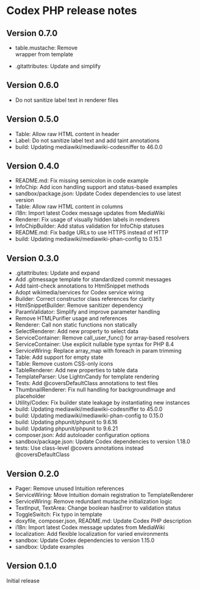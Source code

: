 # Codex PHP release notes

## Version 0.7.0
* table.mustache: Remove <form> wrapper from template
* .gitattributes: Update and simplify

## Version 0.6.0

* Do not sanitize label text in renderer files

## Version 0.5.0

* Table: Allow raw HTML content in header
* Label: Do not sanitize label text and add taint annotations
* build: Updating mediawiki/mediawiki-codesniffer to 46.0.0

## Version 0.4.0

* README.md: Fix missing semicolon in code example
* InfoChip: Add icon handling support and status-based examples
* sandbox/package.json: Update Codex dependencies to use latest version
* Table: Allow raw HTML content in columns
* i18n: Import latest Codex message updates from MediaWiki
* Renderer: Fix usage of visually hidden labels in renderers
* InfoChipBuilder: Add status validation for InfoChip statuses
* README.md: Fix badge URLs to use HTTPS instead of HTTP
* build: Updating mediawiki/mediawiki-phan-config to 0.15.1

## Version 0.3.0

* .gitattributes: Update and expand
* Add .gitmessage template for standardized commit messages
* Add taint-check annotations to HtmlSnippet methods
* Adopt wikimedia/services for Codex service wiring
* Builder: Correct constructor class references for clarity
* HtmlSnippetBuilder: Remove sanitizer dependency
* ParamValidator: Simplify and improve parameter handling
* Remove HTMLPurifier usage and references
* Renderer: Call non static functions non statically
* SelectRenderer: Add new property to select data
* ServiceContainer: Remove call_user_func() for array-based resolvers
* ServiceContainer: Use explicit nullable type syntax for PHP 8.4
* ServiceWiring: Replace array_map with foreach in param trimming
* Table: Add support for empty state
* Table: Remove custom CSS-only icons
* TableRenderer: Add new properties to table data
* TemplateParser: Use LightnCandy for template rendering
* Tests: Add @coversDefaultClass annotations to test files
* ThumbnailRenderer: Fix null handling for backgroundImage and placeholder
* Utility/Codex: Fix builder state leakage by instantiating new instances
* build: Updating mediawiki/mediawiki-codesniffer to 45.0.0
* build: Updating mediawiki/mediawiki-phan-config to 0.15.0
* build: Updating phpunit/phpunit to 9.6.16
* build: Updating phpunit/phpunit to 9.6.21
* composer.json: Add autoloader configuration options
* sandbox/package.json: Update Codex dependencies to version 1.18.0
* tests: Use class-level @covers annotations instead @coversDefaultClass

## Version 0.2.0

* Pager: Remove unused Intuition references
* ServiceWiring: Move Intuition domain registration to TemplateRenderer
* ServiceWiring: Remove redundant mustache initialization logic
* TextInput, TextArea: Change boolean hasError to validation status
* ToggleSwitch: Fix typo in template
* doxyfile, composer.json, README.md: Update Codex PHP description
* i18n: Import latest Codex message updates from MediaWiki
* localization: Add flexible localization for varied environments
* sandbox: Update Codex dependencies to version 1.15.0
* sandbox: Update examples

## Version 0.1.0

Initial release
